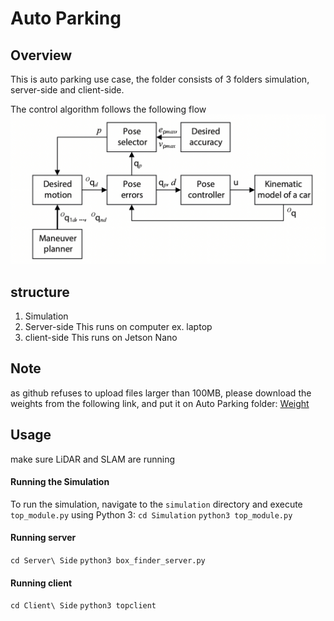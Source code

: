 # Auto Parking 

## Overview
This is auto parking use case, the folder consists of 3 folders simulation, server-side and client-side.

The control algorithm follows the following flow
![Alt text](assets/model.png)

## structure
1. Simulation
2. Server-side
    This runs on computer ex. laptop
3. client-side
    This runs on Jetson Nano

## Note
as github refuses to upload files larger than 100MB, please download the weights from the following link, and put it on Auto Parking folder:
[Weight](https://drive.google.com/file/d/1pmd_C4H4LU6yaaCp-9oc2e_vJ06283X_/view?usp=sharing)

## Usage

make sure LiDAR and SLAM are running

#### Running the Simulation
To run the simulation, navigate to the `simulation` directory and execute `top_module.py` using Python 3:
`cd Simulation`
`python3 top_module.py`

#### Running server
`cd Server\ Side`
`python3 box_finder_server.py`

#### Running client
`cd Client\ Side`
`python3 topclient `
